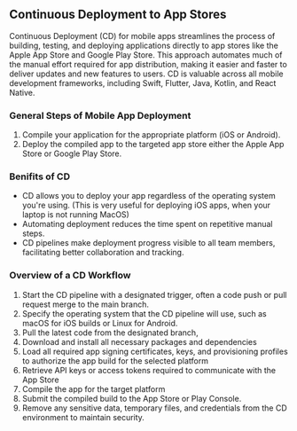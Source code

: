## Continuous Deployment to App Stores
Continuous Deployment (CD) for mobile apps streamlines the process of building, testing, and deploying applications directly to app stores like the Apple App Store and Google Play Store. This approach automates much of the manual effort required for app distribution, making it easier and faster to deliver updates and new features to users. CD is valuable across all mobile development frameworks, including Swift, Flutter, Java, Kotlin, and React Native.
### General Steps of Mobile App Deployment
1. Compile your application for the appropriate platform (iOS or Android).
2. Deploy the compiled app to the targeted app store either the Apple App Store or Google Play Store.

### Benifits of CD
- CD allows you to deploy your app regardless of the operating system you're using. (This is very useful for deploying iOS apps, when your laptop is not running MacOS)
- Automating deployment reduces the time spent on repetitive manual steps.
- CD pipelines make deployment progress visible to all team members, facilitating better collaboration and tracking.

### Overview of a CD Workflow
1. Start the CD pipeline with a designated trigger, often a code push or pull request merge to the main branch.
2. Specify the operating system that the CD pipeline will use, such as macOS for iOS builds or Linux for Android.
3. Pull the latest code from the designated branch,
4. Download and install all necessary packages and dependencies
5. Load all required app signing certificates, keys, and provisioning profiles to authorize the app build for the selected platform
6. Retrieve API keys or access tokens required to communicate with the App Store
7. Compile the app for the target platform
8. Submit the compiled build to the App Store or Play Console.
9. Remove any sensitive data, temporary files, and credentials from the CD environment to maintain security.
